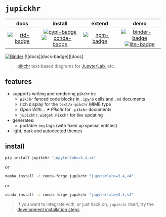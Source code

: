 # `jupickhr`

|        docs         |                      install                      |       extend        |                        demo                         |
| :-----------------: | :-----------------------------------------------: | :-----------------: | :-------------------------------------------------: |
| [![rtd-badge]][rtd] | [![pypi-badge]][pypi]<br/>[![conda-badge]][conda] | [![npm-badge]][npm] | [![binder-badge]][binder]<br/>[![lite-badge]][lite] |

[![Binder][binder-badge]][binder] [![docs][docs-badge]][docs]

> [pikchr] text-based diagrams for [JupyterLab], etc.

[pikchr]: https://pikchr.org
[jupyterlab]: https://github.com/jupyterlab/jupyterlab
[binder-badge]: https://mybinder.org/badge_logo.svg
[binder]:
  https://mybinder.org/v2/gh/deathbeds/jupikchr/HEAD?urlpath=lab%2Ftree%2Fexamples%2FREADME.ipynb
[rtd-badge]: https://readthedocs.org/projects/jupikchr/badge/?version=latest
[rtd]: https://jupikchr.readthedocs.io
[conda-badge]: https://img.shields.io/conda/vn/conda-forge/jupikchr
[conda]: https://anaconda.org/conda-forge/jupikchr
[pypi-badge]: https://img.shields.io/pypi/v/jupikchr
[pypi]: https://pypi.org/project/jupikchr/
[npm]: https://npmjs.com/package/@deathbeds/jupikchr
[npm-badge]: https://img.shields.io/npm/v/@deathbeds/jupikchr
[lite-badge]:
  https://raw.githubusercontent.com/jupyterlite/jupyterlite/main/docs/_static/badge-launch.svg
[lite]: https://jupikchr.rtfd.io/en/stable/_static/lab/index.html?path=README.ipynb

## features

- supports writing and rendering `pikchr` in:
  - `pikchr` fenced code blocks in `.ipynb` cells and `.md` documents
  - rich display for the `text/x-pikchr` MIME type
  - _Open With... ⯈ Pikchr_ for `.pikchr` documents
  - `jupickhr.widget.Pikchr` for live updating
- generates:
  - portable `img` tags (with fixed up special entities)
- light, dark and autodected themes

## install

```bash
pip install jupikchr "jupyterlab>=3.4,<4"
```

or

```bash
mamba install -c conda-forge jupikchr "jupyterlab>=3.4,<4"
```

or

```bash
conda install -c conda-forge jupikchr "jupyterlab>=3.4,<4"
```

> If you want to integrate with, or just hack on, `jupikchr` itself, try the
> [development installation steps][contributing].

[contributing]: https://github.com/deathbeds/jupikchr/blob/main/CONTRIBUTING.md
